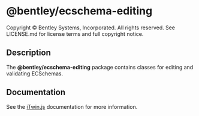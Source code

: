 # @bentley/ecschema-editing

Copyright © Bentley Systems, Incorporated. All rights reserved. See LICENSE.md for license terms and full copyright notice.

## Description

The __@bentley/ecschema-editing__ package contains classes for editing and validating ECSchemas.

## Documentation

See the [iTwin.js](https://www.itwinjs.org) documentation for more information.
